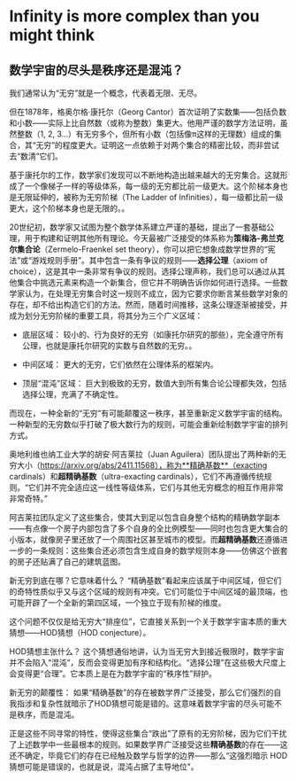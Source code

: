 # Infinity is more complex than you might think

## 数学宇宙的尽头是秩序还是混沌？

我们通常认为“无穷”就是一个概念，代表着无限、无尽。

但在1878年，格奥尔格·康托尔（Georg Cantor）首次证明了实数集——包括负数和小数——实际上比自然数（或称为整数）集更大。他用严谨的数学方法证明，虽然整数（1, 2, 3...）有无穷多个，但所有小数（包括像π这样的无理数）组成的集合，其“无穷”的程度更大。证明这一点依赖于对两个集合的精密比较，而非尝试去“数清”它们。

基于康托尔的工作，数学家们发现可以不断地构造出越来越大的无穷集合。这就形成了一个像梯子一样的等级体系，每一级的无穷都比前一级更大。这个阶梯本身也是无限延伸的，被称为无穷阶梯（The Ladder of Infinities），每一级都比前一级更大，这个阶梯本身也是无限的。。

20世纪初，数学家又试图为整个数学体系建立严谨的基础，提出了一套基础公理，用于构建和证明其他所有理论。今天最被广泛接受的体系称为**策梅洛-弗兰克尔集合论**（Zermelo-Fraenkel set theory），你可以把它想象成数学世界的“宪法”或“游戏规则手册”。其中包含一条有争议的规则——**选择公理**（axiom of choice），这是其中一条非常有争议的规则。选择公理声称，我们总可以通过从其他集合中挑选元素来构造一个新集合，但它并不明确告诉你如何进行选择。一些数学家认为，在处理无穷集合时这一规则不成立，因为它要求你断言某些数学对象的存在，却不给出构造它们的方法。然而，随着时间推移，这条公理逐渐被接受，并成为划分无穷阶梯的重要工具，将其分为三个广义区域：

- 底层区域： 较小的、行为良好的无穷（如康托尔研究的那些），完全遵守所有公理，也就是康托尔研究的实数与自然数的无穷。。

- 中间区域： 更大的无穷，它们依然在公理体系的框架内。

- 顶层“混沌”区域： 巨大到极致的无穷，数值大到所有集合论公理都失效，包括选择公理，充满了不确定性。


而现在，一种全新的“无穷”有可能颠覆这一秩序，甚至重新定义数学宇宙的结构。一种新型的无穷数似乎打破了极大数行为的规则，可能会重新绘制数学宇宙的排列方式。

奥地利维也纳工业大学的胡安·阿吉莱拉（Juan Aguilera）团队提出了两种新的无穷大小（https://arxiv.org/abs/2411.11568），称为**精确基数**（exacting cardinals）和**超精确基数**（ultra-exacting cardinals），它们不再遵循传统规则。“它们并不完全适应这一线性等级体系，它们与其他无穷概念的相互作用非常非常奇特。”

阿吉莱拉团队定义了这些集合，使其大到足以包含自身整个结构的精确数学副本——有点像一个房子内部包含了多个自身的全比例模型——同时也包含更大集合的小版本，就像房子里还放了一个周围社区甚至城市的模型。而**超精确基数**还遵循进一步的一条规则：这些集合还必须包含生成自身的数学规则本身——仿佛这个嵌套的房子还贴满了自己的建筑蓝图。

新无穷到底在哪？它意味着什么？ “精确基数”看起来应该属于中间区域，但它们的奇特性质似乎又与这个区域的规则有冲突。它们可能位于中间区域的最顶端，也可能开辟了一个全新的第四区域，一个独立于现有阶梯的维度。

这个问题不仅仅是给无穷大“排座位”，它直接关系到一个关于数学宇宙本质的重大猜想——HOD猜想（HOD conjecture）。

HOD猜想主张什么？ 这个猜想通俗地讲，认为当无穷大到接近极限时，数学宇宙并不会陷入“混沌”，反而会变得更加有序和结构化。“选择公理”在这些极大尺度上会变得更“合理”。它本质上是在为数学宇宙的“秩序性”辩护。

新无穷的颠覆性： 如果“精确基数”的存在被数学界广泛接受，那么它们强烈的自我指涉和复杂性就暗示了HOD猜想可能是错的。这意味着数学宇宙的尽头可能不是秩序，而是混沌。

正是这些不同寻常的特性，使得这些集合“跌出”了原有的无穷阶梯，因为它们干扰了上述数学中一些最根本的规则。如果数学界广泛接受这些**精确基数**的存在——这还不确定，毕竟它们的存在已经触及数学与哲学的边界——那么“这强烈暗示 HOD 猜想可能是错误的，也就是说，混沌占据了主导地位"。

